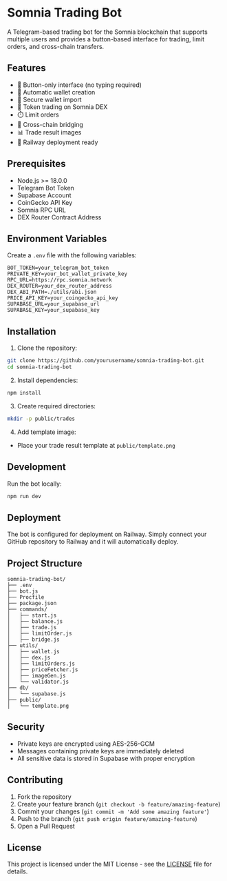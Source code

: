 # Somnia Trading Bot

A Telegram-based trading bot for the Somnia blockchain that supports multiple users and provides a button-based interface for trading, limit orders, and cross-chain transfers.

## Features

- 🎯 Button-only interface (no typing required)
- 💼 Automatic wallet creation
- 🔑 Secure wallet import
- 💱 Token trading on Somnia DEX
- ⏱️ Limit orders
- 🌉 Cross-chain bridging
- 📊 Trade result images
- 🚀 Railway deployment ready

## Prerequisites

- Node.js >= 18.0.0
- Telegram Bot Token
- Supabase Account
- CoinGecko API Key
- Somnia RPC URL
- DEX Router Contract Address

## Environment Variables

Create a `.env` file with the following variables:

```env
BOT_TOKEN=your_telegram_bot_token
PRIVATE_KEY=your_bot_wallet_private_key
RPC_URL=https://rpc.somnia.network
DEX_ROUTER=your_dex_router_address
DEX_ABI_PATH=./utils/abi.json
PRICE_API_KEY=your_coingecko_api_key
SUPABASE_URL=your_supabase_url
SUPABASE_KEY=your_supabase_key
```

## Installation

1. Clone the repository:
```bash
git clone https://github.com/yourusername/somnia-trading-bot.git
cd somnia-trading-bot
```

2. Install dependencies:
```bash
npm install
```

3. Create required directories:
```bash
mkdir -p public/trades
```

4. Add template image:
- Place your trade result template at `public/template.png`

## Development

Run the bot locally:
```bash
npm run dev
```

## Deployment

The bot is configured for deployment on Railway. Simply connect your GitHub repository to Railway and it will automatically deploy.

## Project Structure

```
somnia-trading-bot/
├── .env
├── bot.js
├── Procfile
├── package.json
├── commands/
│   ├── start.js
│   ├── balance.js
│   ├── trade.js
│   ├── limitOrder.js
│   ├── bridge.js
├── utils/
│   ├── wallet.js
│   ├── dex.js
│   ├── limitOrders.js
│   ├── priceFetcher.js
│   ├── imageGen.js
│   └── validator.js
├── db/
│   └── supabase.js
├── public/
│   └── template.png
```

## Security

- Private keys are encrypted using AES-256-GCM
- Messages containing private keys are immediately deleted
- All sensitive data is stored in Supabase with proper encryption

## Contributing

1. Fork the repository
2. Create your feature branch (`git checkout -b feature/amazing-feature`)
3. Commit your changes (`git commit -m 'Add some amazing feature'`)
4. Push to the branch (`git push origin feature/amazing-feature`)
5. Open a Pull Request

## License

This project is licensed under the MIT License - see the [LICENSE](LICENSE) file for details. 
